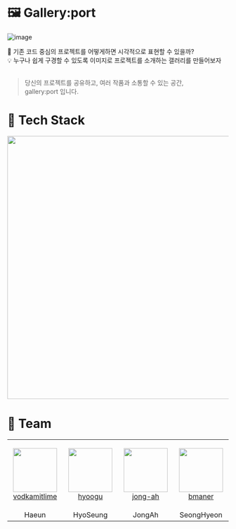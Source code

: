 # 🖼 Gallery:port
![image](https://user-images.githubusercontent.com/40759230/127432281-8a159c4a-4b84-4809-a6f2-827df1acf9b2.gif)

:speech_balloon: 기존 코드 중심의 프로젝트를 어떻게하면 시각적으로 표현할 수 있을까?   
:bulb: 누구나 쉽게 구경할 수 있도록 이미지로 프로젝트를 소개하는 갤러리를 만들어보자
<br><br>
> 당신의 프로젝트를 공유하고, 여러 작품과 소통할 수 있는 공간,  
> gallery:port 입니다.

# 🔨 Tech Stack
<center> <img src="https://user-images.githubusercontent.com/40759230/127431424-7bf28f2e-b99f-41c6-8800-27ca93161976.png" width="600"></center>

# 👤 Team
<table>
    <tr>
        <td align="center" width="130px" height="160px">
            <a href="https://github.com/vodkamitlime"><img height="100px" width="100px" src="https://avatars.githubusercontent.com/u/75682050?s=460&u=0988d14e9abb4f0105746182fca76a3c1e61de53&v=4" /></a>
            <br />
            <a href="https://github.com/vodkamitlime">vodkamitlime</a>
        </td>
       <td align="center" width="130px" height="160px">
            <a href="https://github.com/hyoogu"><img height="100px" width="100px" src="https://avatars.githubusercontent.com/u/40759230?v=4" /></a>
            <br />
            <a href="https://github.com/hyoogu">hyoogu</a>
        </td>
        <td align="center" width="130px" height="160px">
            <a href="https://github.com/jong-ah"><img height="100px" width="100px" src="https://avatars.githubusercontent.com/u/81145387?v=4" /></a>
            <br />
            <a href="https://github.com/jong-ah">jong-ah</a>
        </td>
         <td align="center" width="130px" height="160px">
            <a href="https://github.com/bmaner"><img height="100px" width="100px" src="https://avatars.githubusercontent.com/u/78008369?v=4" /></a>
            <br />
            <a href="https://github.com/bmaner">bmaner</a>
        </td>
    </tr>
    <tr>
      <td align="center">
        <a>Haeun</a>
       </td>
      <td align="center">
        <a>HyoSeung</a>
      </td>
      <td align="center">
           <a>JongAh</a>
        </td>
        <td align="center">
            <a>SeongHyeon</a>
        </td>
    </tr>
</table>
